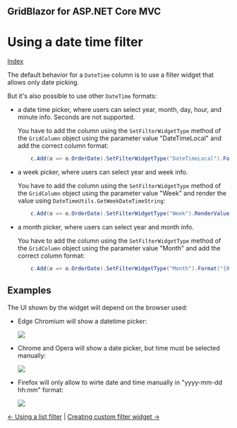 ## GridBlazor for ASP.NET Core MVC

# Using a date time filter

[Index](Documentation.md)

The default behavior for a ```DateTime``` column is to use a filter widget that allows only date picking. 

But it's also possible to use other ```DateTime``` formats:
- a date time picker, where users can select year, month, day, hour, and minute info. Seconds are not supported.

    You have to add the column using the ```SetFilterWidgetType``` method of the ```GridColumn``` object using the parameter value "DateTimeLocal" and add the correct column format:

    ```c#
        c.Add(o => o.OrderDate).SetFilterWidgetType("DateTimeLocal").Format("{0:yyyy-MM-dd HH:mm}");
    ``` 

- a week picker, where users can select year and week info.

    You have to add the column using the ```SetFilterWidgetType``` method of the ```GridColumn``` object using the parameter value "Week" and render the value using ```DateTimeUtils.GetWeekDateTimeString```:

    ```c#
        c.Add(o => o.OrderDate).SetFilterWidgetType("Week").RenderValueAs(o => DateTimeUtils.GetWeekDateTimeString(o.OrderDate));
    ``` 

- a month picker, where users can select year and month info.

    You have to add the column using the ```SetFilterWidgetType``` method of the ```GridColumn``` object using the parameter value "Month" and add the correct column format:

    ```c#
        c.Add(o => o.OrderDate).SetFilterWidgetType("Month").Format("{0:yyyy-MM}");
    ``` 

## Examples

The UI shown by the widget will depend on the browser used:

- Edge Chromium will show a datetime picker:

    ![](../images/DateTime_Edge.png)

- Chrome and Opera will show a date picker, but time must be selected manually:

    ![](../images/DateTime_Chrome.png)

- Firefox will only allow to wirte date and time manually in "yyyy-mm-dd hh:mm" format:

    ![](../images/DateTime_Firefox.png)

[<- Using a list filter](Using_list_filter.md) | [Creating custom filter widget ->](Creating_custom_filter_widget.md)